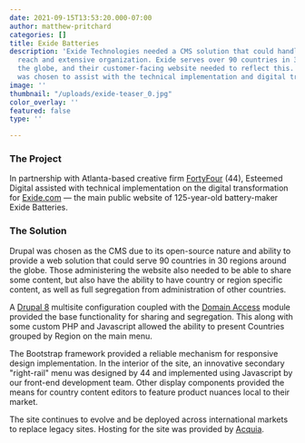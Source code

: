 ```yaml
---
date: 2021-09-15T13:53:20.000-07:00
author: matthew-pritchard
categories: []
title: Exide Batteries
description: 'Exide Technologies needed a CMS solution that could handle it’s global
  reach and extensive organization. Exide serves over 90 countries in 30 regions around
  the globe, and their customer-facing website needed to reflect this. Esteemed Digital
  was chosen to assist with the technical implementation and digital transformation. '
image: ''
thumbnail: "/uploads/exide-teaser_0.jpg"
color_overlay: ''
featured: false
type: ''

---
```

### The Project

In partnership with Atlanta-based creative firm [FortyFour](http://fortyfour.com/) (44), Esteemed Digital assisted with technical implementation on the digital transformation for [Exide.com](http://www.exide.com/) — the main public website of 125-year-old battery-maker Exide Batteries.

### The Solution

Drupal was chosen as the CMS due to its open-source nature and ability to provide a web solution that could serve 90 countries in 30 regions around the globe. Those administering the website also needed to be able to share some content, but also have the ability to have country or region specific content, as well as full segregation from administration of other countries. 

A [Drupal 8](http://drupal.org/) multisite configuration coupled with the [Domain Access](https://www.drupal.org/project/domain) module provided the base functionality for sharing and segregation. This along with some custom PHP and Javascript allowed the ability to present Countries grouped by Region on the main menu.

The Bootstrap framework provided a reliable mechanism for responsive design implementation. In the interior of the site, an innovative secondary "right-rail" menu was designed by 44 and implemented using Javascript by our front-end development team. Other display components provided the means for country content editors to feature product nuances local to their market.

The site continues to evolve and be deployed across international markets to replace legacy sites. Hosting for the site was provided by [Acquia](http://www.acquia.com/).